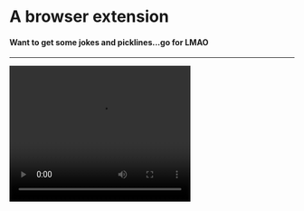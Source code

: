 # A browser extension
#### Want to get some jokes and picklines...go for __LMAO__
---

<video width="320" height="240" controls>
  <source src="https://xdashutosh.github.io/getTOknow/Screencast%20from%2013-12-21%2010:45:26%20AM%20IST.webm" type="video/webm">
</video>
